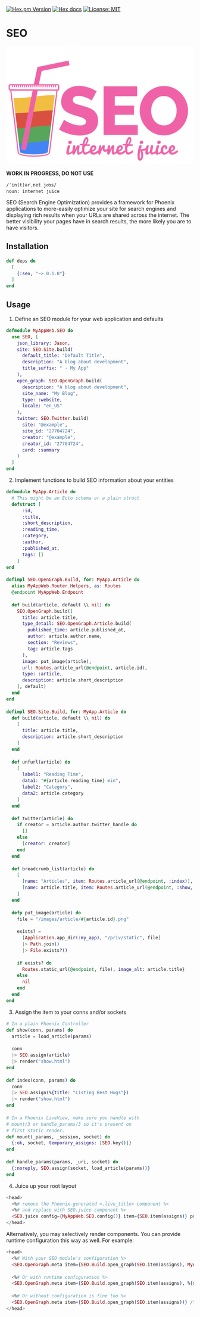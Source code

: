 <!-- badges -->

[![Hex.pm Version](http://img.shields.io/hexpm/v/seo.svg)](https://hex.pm/packages/phoenix_seo)
[![Hex docs](http://img.shields.io/badge/hex.pm-docs-blue.svg?style=flat)](https://hexdocs.pm/phoenix_seo)
[![License: MIT](https://img.shields.io/badge/License-MIT-yellow.svg)](./LICENSE.md)

# SEO

![logo](./priv/logo.png)

<!-- MDOC !-->

**WORK IN PROGRESS, DO NOT USE**

```
/ˈin(t)ərˌnet jo͞os/
noun: internet juice
```

SEO (Search Engine Optimization) provides a framework for Phoenix applications
to more-easily optimize your site for search engines and displaying rich results
when your URLs are shared across the internet. The better visibility your pages
have in search results, the more likely you are to have visitors.

## Installation

```elixir
def deps do
  [
    {:seo, "~> 0.1.0"}
  ]
end
```

## Usage

1. Define an SEO module for your web application and defaults

```elixir
defmodule MyAppWeb.SEO do
  use SEO, [
    json_library: Jason,
    site: SEO.Site.build(
      default_title: "Default Title",
      description: "A blog about development",
      title_suffix: " · My App"
    ),
    open_graph: SEO.OpenGraph.build(
      description: "A blog about development",
      site_name: "My Blog",
      type: :website,
      locale: "en_US"
    ),
    twitter: SEO.Twitter.build(
      site: "@example",
      site_id: "27704724",
      creator: "@example",
      creator_id: "27704724",
      card: :summary
    )
  ]
end
```

2. Implement functions to build SEO information about your entities

```elixir
defmodule MyApp.Article do
  # This might be an Ecto schema or a plain struct
  defstruct [
      :id,
      :title,
      :short_description,
      :reading_time,
      :category,
      :author,
      :published_at,
      tags: []
    ]
end

defimpl SEO.OpenGraph.Build, for: MyApp.Article do
  alias MyAppWeb.Router.Helpers, as: Routes
  @endpoint MyAppWeb.Endpoint

  def build(article, default \\ nil) do
    SEO.OpenGraph.build([
      title: article.title,
      type_detail: SEO.OpenGraph.Article.build(
        published_time: article.published_at,
        author: article.author.name,
        section: "Reviews",
        tag: article.tags
      ),
      image: put_image(article),
      url: Routes.article_url(@endpoint, article.id),
      type: :article,
      description: article.short_description
    ], default)
  end
end

defimpl SEO.Site.Build, for: MyApp.Article do
  def build(article, default \\ nil) do
    [
      title: article.title,
      description: article.short_description
    ]
  end

  def unfurl(article) do
    [
      label1: "Reading Time",
      data1: "#{article.reading_time} min",
      label2: "Category",
      data2: article.category
    ]
  end

  def twitter(article) do
    if creator = article.author.twitter_handle do
      []
    else
      [creator: creator]
    end
  end

  def breadcrumb_list(article) do
    [
      [name: "Articles", item: Routes.article_url(@endpoint, :index)],
      [name: article.title, item: Routes.article_url(@endpoint, :show, article.id)]
    ]
  end

  defp put_image(article) do
    file = "/images/article/#{article.id}.png"

    exists? =
      [Application.app_dir(:my_app), "/priv/static", file]
      |> Path.join()
      |> File.exists?()

    if exists? do
      Routes.static_url(@endpoint, file), image_alt: article.title}
    else
      nil
    end
  end
end
```

3. Assign the item to your conns and/or sockets

```elixir
# In a plain Phoenix Controller
def show(conn, params) do
  article = load_article(params)

  conn
  |> SEO.assign(article)
  |> render("show.html")
end

def index(conn, params) do
  conn
  |> SEO.assign(%{title: "Listing Best Hugs"})
  |> render("show.html")
end

# In a Phoenix LiveView, make sure you handle with
# mount/3 or handle_params/3 so it's present on
# first static render.
def mount(_params, _session, socket) do
  {:ok, socket, temporary_assigns: [SEO.key()]}
end

def handle_params(params, _uri, socket) do
  {:noreply, SEO.assign(socket, load_article(params))}
end
```

4. Juice up your root layout

```heex
<head>
  <%# remove the Phoenix-generated <.live_title> component %>
  <%# and replace with SEO.juice component %>
  <SEO.juice config={MyAppWeb.SEO.config()} item={SEO.item(assigns)} page_title={assigns[:page_title]} />
</head>
```

Alternatively, you may selectively render components. You can provide runtime
configuration this way as well. For example:

```heex
<head>
  <%# With your SEO module's configuration %>
  <SEO.OpenGraph.meta item={SEO.Build.open_graph(SEO.item(assigns), MyAppWeb.SEO.config(:open_graph))} />

  <%# Or with runtime configuration %>
  <SEO.OpenGraph.meta item={SEO.Build.open_graph(SEO.item(assigns), %{site_name: "Foo Fighters"})} />

  <%# Or without configuration is fine too %>
  <SEO.OpenGraph.meta item={SEO.Build.open_graph(SEO.item(assigns))} />
</head>
```

